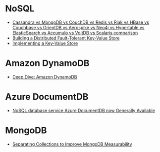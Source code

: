 NoSQL
=====
* [Cassandra vs MongoDB vs CouchDB vs Redis vs Riak vs HBase vs Couchbase vs OrientDB vs Aerospike vs Neo4j vs Hypertable vs ElasticSearch vs Accumulo vs VoltDB vs Scalaris comparison](http://kkovacs.eu/cassandra-vs-mongodb-vs-couchdb-vs-redis)
* [Building a Distributed Fault-Tolerant Key-Value Store](http://blog.fourthbit.com/2015/04/12/building-a-distributed-fault-tolerant-key-value-store#.VS7k6ien4Cs.hackernews)
* [Implementing a Key-Value Store](http://codecapsule.com/2012/11/07/ikvs-implementing-a-key-value-store-table-of-contents/)

# Amazon DynamoDB
* [Deep Dive: Amazon DynamoDB](http://www.slideshare.net/AmazonWebServices/deep-dive-amazon-dynamodb)

# Azure DocumentDB
* [NoSQL database service Azure DocumentDB now Generally Available](http://azure.microsoft.com/blog/2015/04/08/nosql-database-service-azure-documentdb-now-generally-available)

# MongoDB
* [Separating Collections to Improve MongoDB Measurability](https://blog.compose.io/separating-collections-to-improve-mongodb-measurability/)